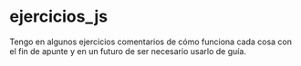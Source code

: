 # ejercicios_js
Tengo en algunos ejercicios comentarios de cómo funciona cada cosa con el fin de apunte y en un futuro de ser necesario usarlo de guía. 